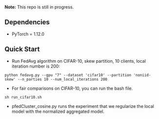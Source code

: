 
**Note:** This repo is still in progress.

## Dependencies
* PyTorch = 1.12.0

## Quick Start

- Run FedAvg algorithm on CIFAR-10, skew partition, 10 clients, local iteration number is 200:

```console
python fedavg.py --gpu "7" --dataset 'cifar10' --partition 'noniid-skew' --n_parties 10 --num_local_iterations 200
```

- For fair comparisons on CIFAR-10, you can run the bash file. 

```console
sh run_cifar10.sh
```
- pfedCluster_cosine.py runs the experiment that we regularize the local model with the normalized aggregated model.



```